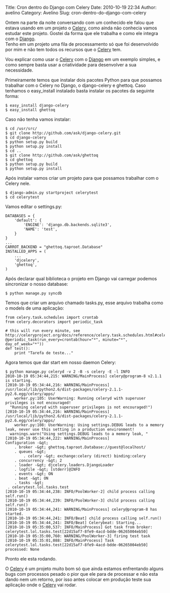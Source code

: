 Title: Cron dentro do Django com Celery
Date: 2010-10-19 22:34
Author: avelino
Category: Avelino
Slug: cron-dentro-do-django-com-celery

Ontem na parte da noite conversando com um conhecido ele falou que
estava usando em um projeto o [Celery][], como ainda não conhecia vamos
estudar este projeto. Gostei da forma que ele trabalha e como ele
integra com o [Django][].  
Tenho em um projeto uma fila de processamento só que foi desenvolvido
por mim e não tem todos os recursos que o [Celery][] tem.

Vou explicar como usar o [Celery][] com o [Django][] em um exemplo
simples, e como sempre basta usar a criatividade para desenvolver a sua
necessidade.

Primeiramente temos que instalar dois pacotes Python para que possamos
trabalhar com o Celery no Django, o django-celery e ghettoq. Caso
tenhamos o easy\_install instalado basta instalar os pacotes da seguinte
forma:

    $ easy_install django-celery
    $ easy_install ghettoq

Caso não tenha vamos instalar:

    $ cd /usr/src/
    $ git clone http://github.com/ask/django-celery.git
    $ cd django-celery
    $ python setup.py build
    $ python setup.py install
    $ cd ..
    $ git clone http://github.com/ask/ghettoq
    $ cd ghettoq
    $ python setup.py build
    $ python setup.py install

Após instalar vamos criar um projeto para que possamos trabalhar com o
Celery nele.

    $ django-admin.py startproject celerytest
    $ cd celerytest

Vamos editar o settings.py:

    DATABASES = {
        'default': {
            'ENGINE': 'django.db.backends.sqlite3',
            'NAME': 'test',
        }
    }
    ...
    CARROT_BACKEND = "ghettoq.taproot.Database"
    INSTALLED_APPS = (
        ...
        'djcelery',
        'ghettoq',
    )

Após declarar qual biblioteca o projeto em Django vai carregar podemos
sincronizar o nosso database:

    $ python manage.py syncdb

Temos que criar um arquivo chamado tasks.py, esse arquivo trabalha como
o models de uma aplicação:

    from celery.task.schedules import crontab
    from celery.decorators import periodic_task

    # this will run every minute, see http://celeryproject.org/docs/reference/celery.task.schedules.html#celery.task.schedules.crontab
    @periodic_task(run_every=crontab(hour="*", minute="*", day_of_week="*"))
    def test():    
        print "Tarefa de teste..."

Agora temos que dar start em nosso daemon Celery:

    $ python manage.py celeryd -v 2 -B -s celery -E -l INFO
    2010-10-19 05:34:44,215: WARNING/MainProcess] celery@program-8 v2.1.1 is starting.
    [2010-10-19 05:34:44,216: WARNING/MainProcess] /usr/local/lib/python2.6/dist-packages/celery-2.1.1-py2.6.egg/celery/apps/
        worker.py:105: UserWarning: Running celeryd with superuser privileges is not encouraged!
      "Running celeryd with superuser privileges is not encouraged!")
    [2010-10-19 05:34:44,216: WARNING/MainProcess] /usr/local/lib/python2.6/dist-packages/celery-2.1.1-py2.6.egg/celery/apps/
        worker.py:108: UserWarning: Using settings.DEBUG leads to a memory leak, never use this setting in a production environment!
      warnings.warn("Using settings.DEBUG leads to a memory leak, "
    [2010-10-19 05:34:44,222: WARNING/MainProcess]  
    Configuration -&gt;
        . broker -&gt; ghettoq.taproot.Database://guest@localhost/
        . queues -&gt;
            . celery -&gt; exchange:celery (direct) binding:celery
        . concurrency -&gt; 2
        . loader -&gt; djcelery.loaders.DjangoLoader
        . logfile -&gt; [stderr]@INFO
        . events -&gt; ON
        . beat -&gt; ON
        . tasks -&gt;
     . celerytest.lol.tasks.test
    [2010-10-19 05:34:44,238: INFO/PoolWorker-2] child process calling self.run()
    [2010-10-19 05:34:44,239: INFO/PoolWorker-3] child process calling self.run()
    [2010-10-19 05:34:44,241: WARNING/MainProcess] celery@program-8 has started.
    [2010-10-19 05:34:44,241: INFO/Beat] child process calling self.run()
    [2010-10-19 05:34:44,241: INFO/Beat] Celerybeat: Starting...
    [2010-10-19 05:35:00,537: INFO/MainProcess] Got task from broker: celerytest.lol.tasks.test[22d15af7-8fe9-4acd-bdde-06265004eb50]
    [2010-10-19 05:35:00,760: WARNING/PoolWorker-3] firing test task
    [2010-10-19 05:35:01,088: INFO/MainProcess] Task celerytest.lol.tasks.test[22d15af7-8fe9-4acd-bdde-06265004eb50] processed: None

Pronto ele esta rodando.

O [Celery][] é um projeto muito bom só que ainda estamos enfrentando
alguns bugs com processos pesado o pior que ele para de processar e não
esta dando nem um retorno, por isso antes colocar em produção teste sua
aplicação onde o [Celery][] vai rodar.

  [Celery]: http://celeryproject.org/
  [Django]: http://www.djangoproject.com/
